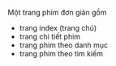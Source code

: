 Một trang phim đơn giản gồm

- trang index (trang chủ)
- trang chi tiết phim
- trang phim theo danh mục
- trang phim theo tìm kiếm

<!-- for (let i = 1; i <= total; i++) {
html += `<a class="page-item ${
          currentPage === i ? "active" : ""
        }" href="#" >${i}</a>`;
} -->
